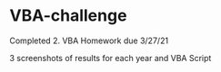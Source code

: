 # VBA-challenge
Completed 2. VBA Homework due 3/27/21

  3 screenshots of results for each year and VBA Script
